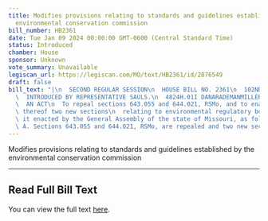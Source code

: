 ```yaml
---
title: Modifies provisions relating to standards and guidelines established by the
  environmental conservation commission
bill_number: HB2361
date: Tue Jan 09 2024 00:00:00 GMT-0600 (Central Standard Time)
status: Introduced
chamber: House
sponsor: Unknown
vote_summary: Unavailable
legiscan_url: https://legiscan.com/MO/text/HB2361/id/2876549
draft: false
bill_text: "|\n  SECOND REGULAR SESSION\n  HOUSE BILL NO. 2361\n  102ND GENERAL ASSEMBLY\n\
  \  INTRODUCED BY REPRESENTATIVE SAULS.\n  4824H.01I DANARADEMANMILLER,ChiefClerk\n\
  \  AN ACT\n  To repeal sections 643.055 and 644.021, RSMo, and to enact in lieu\
  \ thereof two new sections\n  relating to environmental regulatory bodies.\n  Be\
  \ it enacted by the General Assembly of the state of Missouri, as follows:\n  Section\
  \ A. Sections 643.055 and 644.021, RSMo, are repealed and two new sections"
---
```

Modifies provisions relating to standards and guidelines established by the environmental conservation commission

---

## Read Full Bill Text

You can view the full text [here](https://legiscan.com/MO/text/HB2361/id/2876549).
